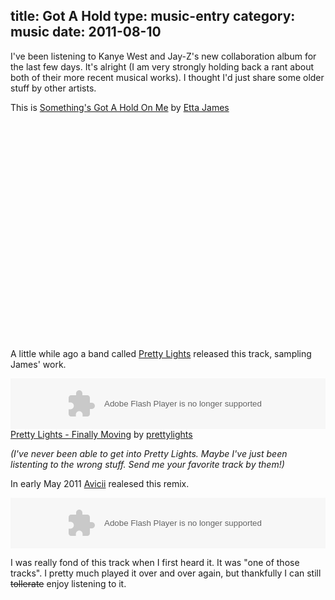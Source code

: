 title: Got A Hold
type: music-entry
category: music
date: 2011-08-10
---
I've been listening to Kanye West and Jay-Z's new collaboration album for the last few days. It's alright (I am very strongly holding back a rant about both of their more recent musical works). I thought I'd just share some older stuff by other artists.

This is <u>Something's Got A Hold On Me</u> by <u>Etta James</u>

<object width="425" height="349"><param name="movie" value="http://www.youtube.com/v/hmexOmLyuVU?version=3&amp;hl=en_US&amp;rel=0"></param><param name="allowFullScreen" value="true"></param><param name="allowscriptaccess" value="always"></param><embed src="http://www.youtube.com/v/hmexOmLyuVU?version=3&amp;hl=en_US&amp;rel=0" type="application/x-shockwave-flash" width="425" height="349" allowscriptaccess="always" allowfullscreen="true"></embed></object>

A little while ago a band called <u>Pretty Lights</u> released this track, sampling James' work.

<object height="81" width="100%"> <param name="movie" value="http://player.soundcloud.com/player.swf?url=http%3A%2F%2Fapi.soundcloud.com%2Ftracks%2F15502462"></param> <param name="allowscriptaccess" value="always"></param> <embed allowscriptaccess="always" height="81" src="http://player.soundcloud.com/player.swf?url=http%3A%2F%2Fapi.soundcloud.com%2Ftracks%2F15502462" type="application/x-shockwave-flash" width="100%"></embed> </object>  <span><a
href="http://soundcloud.com/prettylights/pretty-lights-finally-moving">Pretty Lights - Finally Moving</a> by <a href="http://soundcloud.com/prettylights">prettylights</a></span>

_(I've never been able to get into Pretty Lights. Maybe I've just been listenting to the wrong stuff. Send me your favorite track by them!)_

In early May 2011 <u>Avicii</u> realesed this remix.

<object height="81" width="100%"> <param name="movie" value="http://player.soundcloud.com/player.swf?url=http%3A%2F%2Fapi.soundcloud.com%2Ftracks%2F14802432"></param> <param name="allowscriptaccess" value="always"></param> <embed allowscriptaccess="always" height="81" src="http://player.soundcloud.com/player.swf?url=http%3A%2F%2Fapi.soundcloud.com%2Ftracks%2F14802432" type="application/x-shockwave-flash" width="100%"></embed> </object>

I was really fond of this track when I first heard it. It was "one of those tracks". I pretty much played it over and over again, but thankfully I can still <strike>tollerate</strike> enjoy listening to it.
